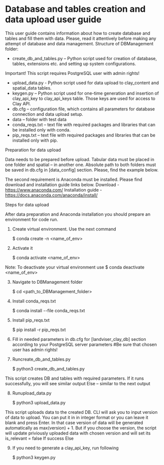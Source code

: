 #         Database and tables creation and data upload user guide

This user guide contains information about how to create database and tables and fill them with data.
Please, read it attentively before making any attempt of database and data management.
Structure of DBManagement folder:
- create_db_and_tables.py – Python script used for creation of database, tables, extensions etc. and setting up system configurations.

Important! 
This script requires PostgreSQL user with admin rights!

- upload_data.py - Python script used for data upload to clay_content and spatial_data tables.
- keygen.py – Python script used for one-time generation and insertion of clay_api_key to clay_api_keys table. 
  Those keys are used for access to Clay API.
- db.cfg – configuration file, which contains all parameters for database connection and data upload setup.
- data – folder with test data
- conda_reqs.txt – text file with required packages and libraries that can be
  installed only with conda.
- pip_reqs.txt – text file with required packages and libraries that can be
  installed only with pip.

Preparation for data upload

Data needs to be prepared before upload. Tabular data must be placed in one folder and spatial – in another one. Absolute path to both folders must be saved in db.cfg in [data_config] section. Please, find the example below.
 
The second requirement is Anaconda must be installed.
Please find download and installation guide links below. Download - https://www.anaconda.com/
Installation guide - https://docs.anaconda.com/anaconda/install/

Steps for data upload

After data preparation and Anaconda installation you should prepare an environment for code run.
1. Create virtual environment. Use the next command

    $ conda create -n <name_of_env>

2. Activate it

    $ conda activate <name_of_env>

Note:
To deactivate your virtual environment use $ conda deactivate <name_of_env>

3. Navigate to DBManagement folder

    $ cd <path_to_DBManagement_folder>

4. Install conda_reqs.txt

    $ conda install --file conda_reqs.txt

5. Install pip_reqs.txt

    $ pip install -r pip_reqs.txt

6. Fill in needed parameters in db.cfg for [landviser_clay_db] section according to your PostgreSQL server parameters
#Be sure that chosen user has admin rights!

7. Runcreate_db_and_tables.py

    $ python3 create_db_and_tables.py

This script creates DB and tables with required parameters. If it runs successfully, you will see similar output
  Else – similar to the next output

8. Runupload_data.py

    $ python3 upload_data.py

This script uploads data to the created DB.
CLI will ask you to input version of data to upload. You can put it in in integer format or you can leave it blank and press Enter. In that case version of data will be generated automatically as max(version) + 1. But if you choose the version, the script will update priviously uploaded data with chosen version and will set its is_relevant = false
If success
Else

9. If you need to generate a clay_api_key, run following

    $ python3 keygen.py
   
